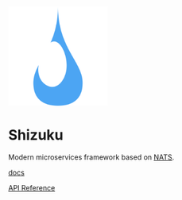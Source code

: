 <img src="./assets/icon.svg" width="200" height="200" alt="Shizuku"/>

# Shizuku

Modern microservices framework based on [NATS](https://nats.io).

[docs](https://shizuku.netaneko.com)

[API Reference](https://docs.rs/shizuku/latest/shizuku/)